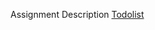 Assignment Description
[Todolist]("https://docs.google.com/document/d/1x3Xu8LZvmk8gghcpErr0KqkA4J_6rYbF_o_AtYGUOp4/edit?usp=sharing")